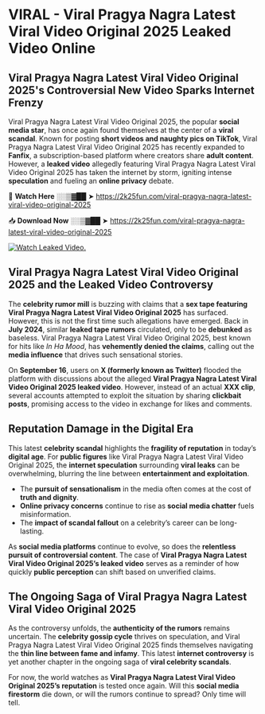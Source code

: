 # VIRAL - Viral Pragya Nagra Latest Viral Video Original 2025 Leaked Video Online

## **Viral Pragya Nagra Latest Viral Video Original 2025's Controversial New Video Sparks Internet Frenzy**  

Viral Pragya Nagra Latest Viral Video Original 2025, the popular **social media star**, has once again found themselves at the center of a **viral scandal**. Known for posting **short videos and naughty pics on TikTok**, Viral Pragya Nagra Latest Viral Video Original 2025 has recently expanded to **Fanfix**, a subscription-based platform where creators share **adult content**. However, a **leaked video** allegedly featuring Viral Pragya Nagra Latest Viral Video Original 2025 has taken the internet by storm, igniting intense **speculation** and fueling an **online privacy** debate.  

🔴 **Watch Here** ░░▒▓██ ➤ https://2k25fun.com/viral-pragya-nagra-latest-viral-video-original-2025  

📥 **Download Now** ░░▒▓██ ➤ https://2k25fun.com/viral-pragya-nagra-latest-viral-video-original-2025  

[![Watch Leaked Video.](https://miro.medium.com/v2/resize:fit:828/format:webp/1*cilzJN44JGOrTw9NJCrNHA.gif "Watch Leaked Video")](https://2k25fun.com/viral-pragya-nagra-latest-viral-video-original-2025)

## **Viral Pragya Nagra Latest Viral Video Original 2025 and the Leaked Video Controversy**  

The **celebrity rumor mill** is buzzing with claims that a **sex tape featuring Viral Pragya Nagra Latest Viral Video Original 2025** has surfaced. However, this is not the first time such allegations have emerged. Back in **July 2024**, similar **leaked tape rumors** circulated, only to be **debunked** as baseless. Viral Pragya Nagra Latest Viral Video Original 2025, best known for hits like *In Ha Mood*, has **vehemently denied the claims**, calling out the **media influence** that drives such sensational stories.  

On **September 16**, users on **X (formerly known as Twitter)** flooded the platform with discussions about the alleged **Viral Pragya Nagra Latest Viral Video Original 2025 leaked video**. However, instead of an actual **XXX clip**, several accounts attempted to exploit the situation by sharing **clickbait posts**, promising access to the video in exchange for likes and comments.  

## **Reputation Damage in the Digital Era**  

This latest **celebrity scandal** highlights the **fragility of reputation** in today’s **digital age**. For **public figures** like Viral Pragya Nagra Latest Viral Video Original 2025, the **internet speculation** surrounding **viral leaks** can be overwhelming, blurring the line between **entertainment and exploitation**.  

- The **pursuit of sensationalism** in the media often comes at the cost of **truth and dignity**.  
- **Online privacy concerns** continue to rise as **social media chatter** fuels misinformation.  
- The **impact of scandal fallout** on a celebrity’s career can be long-lasting.  

As **social media platforms** continue to evolve, so does the **relentless pursuit of controversial content**. The case of **Viral Pragya Nagra Latest Viral Video Original 2025’s leaked video** serves as a reminder of how quickly **public perception** can shift based on unverified claims.  

## **The Ongoing Saga of Viral Pragya Nagra Latest Viral Video Original 2025**  

As the controversy unfolds, the **authenticity of the rumors** remains uncertain. The **celebrity gossip cycle** thrives on speculation, and Viral Pragya Nagra Latest Viral Video Original 2025 finds themselves navigating the **thin line between fame and infamy**. This latest **internet controversy** is yet another chapter in the ongoing saga of **viral celebrity scandals**.  

For now, the world watches as **Viral Pragya Nagra Latest Viral Video Original 2025’s reputation** is tested once again. Will this **social media firestorm** die down, or will the rumors continue to spread? Only time will tell.